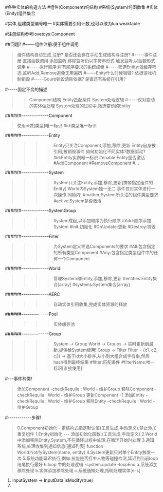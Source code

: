 #各种实体的构造方法
#组件(Component)纯结构
#系统(System)纯函数集
#实体(Enity)组件集合


#实体,组建类型编号唯一
#实体需要引用计数,也可以改为lua weaktable

#注册结构参考lovetoys:Component


##问题?
#-----组件注册:便于组件调用
>组件结构自动生成,注册?
>是否还会存在手动生成结构与注册?
#-----事件注册:直接函数调用
>添加监听,移除监听仍以字符串形式
>触发监听,以函数形式调用
#-----执行顺序:将有顺序要求的系统成组
#-----筛选Entity:做缓存筛选,监听Add,Remove避免无用遍历
#-----Enity什么时候销毁?
>依据游戏机制销毁
#-----Gourp销毁清除依据?
>是否还有系统在引用?

#-----固定不变的描述
>>Component结构
>>Entity匹配条件
>>System处理逻辑
#-----仅对变动的实体做处理
>>System处理的过程中,筛选变动的Entity


######--------------Component
>使用id做[类型]唯一标识
#id:类型唯一标识


######--------------Entity
>>>>Entity只关注Component,添加,移除,更新
>>>>Entity自身被引用,被销毁事件
>>>>如何初始化不同实体?数据驱动?
#id:Entity实例唯一标识
#enable:Entity是否激活
#AddComponent
#RemoveComponent
#...


######--------------System
>>>>System只关注Entity,添加,移除,更新[携带指定组件的Entity]
>>>>World内System独一无二
>>>>事件仅对实体进行一次操作,同帧内!
#mather:System所关注的组件类型要求
#active:System是否激活

######--------------SystemGroup
>>>>System成组,以添加顺序为执行顺序
#Add:顺序添加System
#Init:初始化
#OnUpdate:更新
#Destroy:销毁




######--------------Filter
>>>>为System定义筛选Components的要求
#All:包含指定的所有类型Component
#Any:包含指定类型组件中的任何一个Component


######--------------World
>>>>管理System和Entity,添加,移除,更新
#entities:Entity集合[array]
#systems:System集合[array]


######--------------AERC
>>>>自动实体引用收集,完成实体资源的释放


######--------------Pool
>>>>实体缓存池



######--------------Group
>>>>System -> Group
>>>>World  -> Groups ->  实时更新到最新,提供给System使用!
>>>>Group  -> Filter
>>>>Filter = {c1, c2, c3} -> 基于id大小排序,从小到大组合成字符串,然后hash得到最终结果
#filter:匹配条件
#filterName:唯一标识[直接使用]






#---事件种类!
>添加Component      -checkRequile : World - 维护Group
>移除Component      -checkRequile : World - 维护Group
>更新Component      -?
>添加Entity         -checkRequile : World - 维护Group
>移除Entity         -checkRequile : World - 维护Group




#------------步骤!
>0.Component初始化 - 定结构式指定默认值(工具生成,手动定义).禁止添加重复组件
>1.Entity初始化 --- 添加初始化函数;(工具生成,手动定义)
2.World中添加移除Entity,System,不在循环过程中处理,在循环开始时处理
3.通知系统,处理收集到通知信息[通知列表]
    function World:NotifySystem(name, entity)
4.System更新只对单个Entity触发一次
5.系统功能延迟执行,例如:技能是否打中人物等碰撞检测,延迟到当前loop结尾执行最好
6.loop 中的处理逻辑
    -system.update
    -loopEnd
        a.系统添加移除处理
        b.实体添加移除处理
        c.系统通知处理,指明处理实体[e-s]


1. InputSystem -> InputData.isModify(true)
2. 
